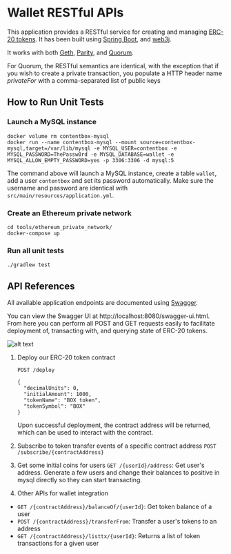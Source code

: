 # Wallet RESTful APIs

This application provides a RESTful service for creating and managing [ERC-20 tokens](https://github.com/ethereum/EIPs/issues/20). It has been built using [Spring Boot](https://projects.spring.io/spring-boot/), and [web3j](https://web3j.io).

It works with both [Geth](https://github.com/ethereum/go-ethereum), [Parity](https://github.com/paritytech/parity), and [Quorum](https://github.com/jpmorganchase/quorum).

For Quorum, the RESTful semantics are identical, with the exception that if you wish to create a private transaction, you populate a HTTP header name *privateFor* with a comma-separated list of public keys


## How to Run Unit Tests

### Launch a MySQL instance

    docker volume rm contentbox-mysql
    docker run --name contentbox-mysql --mount source=contentbox-mysql,target=/var/lib/mysql -e MYSQL_USER=contentbox -e MYSQL_PASSWORD=ThePassw0rd -e MYSQL_DATABASE=wallet -e MYSQL_ALLOW_EMPTY_PASSWORD=yes -p 3306:3306 -d mysql:5

The command above will launch a MySQL instance, create a table `wallet`, add a user `contentbox` and set its password automatically. Make sure the username and password are identical with `src/main/resources/application.yml`.

### Create an Ethereum private network

    cd tools/ethereum_private_network/
    docker-compose up

### Run all unit tests

    ./gradlew test

## API References

All available application endpoints are documented using [Swagger](http://swagger.io/).

You can view the Swagger UI at http://localhost:8080/swagger-ui.html. From here you
can perform all POST and GET requests easily to facilitate deployment of, transacting 
with, and querying state of ERC-20 tokens.

![alt text](https://github.com/blk-io/erc20-rest-service/raw/master/images/full-swagger-ui.png "Swagger UI screen capture")

1. Deploy our ERC-20 token contract

    `POST /deploy`
    ```
    {
      "decimalUnits": 0,
      "initialAmount": 1000,
      "tokenName": "BOX token",
      "tokenSymbol": "BOX"
    }
    ```
    Upon successful deployment, the contract address will be returned, which can be used to interact with the contract.
1. Subscribe to token transfer events of a specific contract address
`POST /subscribe/{contractAddress}`
1. Get some initial coins for users
    `GET /{userId}/address`: Get user's address. Generate a few users and change their balances to positive in mysql directly so they can start transacting.
1. Other APIs for wallet integration
- `GET /{contractAddress}/balanceOf/{userId}`: Get token balance of a user
- `POST /{contractAddress}/transferFrom`: Transfer a user's tokens to an address
- `GET /{contractAddress}/listtx/{userId}`: Returns a list of token transactions for a given user